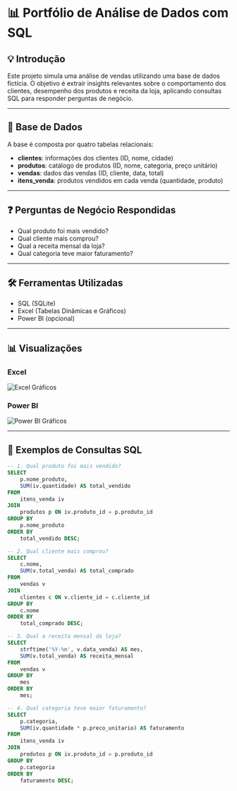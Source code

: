 # 📊 Portfólio de Análise de Dados com SQL

## 💡 Introdução

Este projeto simula uma análise de vendas utilizando uma base de dados fictícia. O objetivo é extrair insights relevantes sobre o comportamento dos clientes, desempenho dos produtos e receita da loja, aplicando consultas SQL para responder perguntas de negócio.

---

## 📁 Base de Dados

A base é composta por quatro tabelas relacionais:

- **clientes**: informações dos clientes (ID, nome, cidade)
- **produtos**: catálogo de produtos (ID, nome, categoria, preço unitário)
- **vendas**: dados das vendas (ID, cliente, data, total)
- **itens_venda**: produtos vendidos em cada venda (quantidade, produto)

---

## ❓ Perguntas de Negócio Respondidas

- Qual produto foi mais vendido?
- Qual cliente mais comprou?
- Qual a receita mensal da loja?
- Qual categoria teve maior faturamento?

---

## 🛠️ Ferramentas Utilizadas

- SQL (SQLite)
- Excel (Tabelas Dinâmicas e Gráficos)
- Power BI (opcional)

---

## 📊 Visualizações

### Excel  
![Excel Gráficos](imagens/excel_graficos.png)

### Power BI  
![Power BI Gráficos](imagens/powerbi_graficos.png)

---

## 🧠 Exemplos de Consultas SQL

```sql
-- 1. Qual produto foi mais vendido?
SELECT 
    p.nome_produto,
    SUM(iv.quantidade) AS total_vendido
FROM 
    itens_venda iv
JOIN 
    produtos p ON iv.produto_id = p.produto_id
GROUP BY 
    p.nome_produto
ORDER BY 
    total_vendido DESC;

-- 2. Qual cliente mais comprou?
SELECT 
    c.nome,
    SUM(v.total_venda) AS total_comprado
FROM 
    vendas v
JOIN 
    clientes c ON v.cliente_id = c.cliente_id
GROUP BY 
    c.nome
ORDER BY 
    total_comprado DESC;

-- 3. Qual a receita mensal da loja?
SELECT 
    strftime('%Y-%m', v.data_venda) AS mes,
    SUM(v.total_venda) AS receita_mensal
FROM 
    vendas v
GROUP BY 
    mes
ORDER BY 
    mes;

-- 4. Qual categoria teve maior faturamento?
SELECT 
    p.categoria,
    SUM(iv.quantidade * p.preco_unitario) AS faturamento
FROM 
    itens_venda iv
JOIN 
    produtos p ON iv.produto_id = p.produto_id
GROUP BY 
    p.categoria
ORDER BY 
    faturamento DESC;


